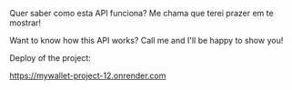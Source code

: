 Quer saber como esta API funciona? Me chama que terei prazer em te mostrar!

Want to know how this API works? Call me and I'll be happy to show you!

Deploy of the project:

https://mywallet-project-12.onrender.com
